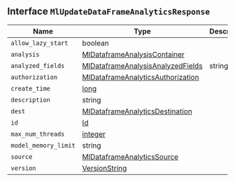 ## Interface `MlUpdateDataFrameAnalyticsResponse`

| Name | Type | Description |
| - | - | - |
| `allow_lazy_start` | boolean | &nbsp; |
| `analysis` | [MlDataframeAnalysisContainer](./MlDataframeAnalysisContainer.md) | &nbsp; |
| `analyzed_fields` | [MlDataframeAnalysisAnalyzedFields](./MlDataframeAnalysisAnalyzedFields.md) | string[] | &nbsp; |
| `authorization` | [MlDataframeAnalyticsAuthorization](./MlDataframeAnalyticsAuthorization.md) | &nbsp; |
| `create_time` | [long](./long.md) | &nbsp; |
| `description` | string | &nbsp; |
| `dest` | [MlDataframeAnalyticsDestination](./MlDataframeAnalyticsDestination.md) | &nbsp; |
| `id` | [Id](./Id.md) | &nbsp; |
| `max_num_threads` | [integer](./integer.md) | &nbsp; |
| `model_memory_limit` | string | &nbsp; |
| `source` | [MlDataframeAnalyticsSource](./MlDataframeAnalyticsSource.md) | &nbsp; |
| `version` | [VersionString](./VersionString.md) | &nbsp; |
